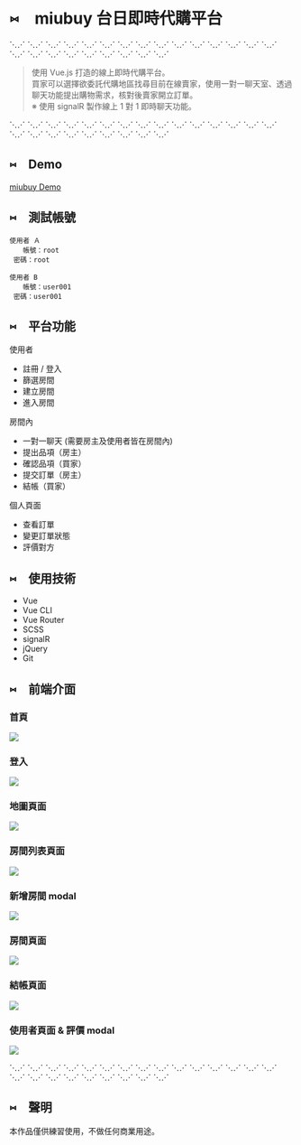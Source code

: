 # ⑅　miubuy 台日即時代購平台

⋱⋰ ⋱⋰ ⋱⋰ ⋱⋰ ⋱⋰ ⋱⋰ ⋱⋰ ⋱⋰ ⋱⋰ ⋱⋰ ⋱⋰ ⋱⋰ ⋱⋰ ⋱⋰ ⋱⋰ ⋱⋰ ⋱⋰ ⋱⋰ ⋱⋰ ⋱⋰ ⋱⋰ ⋱⋰ ⋱⋰ ⋱⋰

>使用 Vue.js 打造的線上即時代購平台。<br>
>買家可以選擇欲委託代購地區找尋目前在線賣家，使用一對一聊天室、透過聊天功能提出購物需求，核對後賣家開立訂單。<br>
>※ 使用 signalR 製作線上 1 對 1 即時聊天功能。

⋱⋰ ⋱⋰ ⋱⋰ ⋱⋰ ⋱⋰ ⋱⋰ ⋱⋰ ⋱⋰ ⋱⋰ ⋱⋰ ⋱⋰ ⋱⋰ ⋱⋰ ⋱⋰ ⋱⋰ ⋱⋰ ⋱⋰ ⋱⋰ ⋱⋰ ⋱⋰ ⋱⋰ ⋱⋰ ⋱⋰ ⋱⋰


## ⑅　Demo
[miubuy Demo](https://miubuy.rocket-coding.com/index.html#/)

## ⑅　測試帳號
```
使用者 Ａ 
　　帳號：root
 密碼：root
 
使用者 B
　　帳號：user001
 密碼：user001
```
## ⑅　平台功能
使用者
* 註冊 / 登入
* 篩選房間
* 建立房間
* 進入房間

房間內
* 一對一聊天 (需要房主及使用者皆在房間內)
* 提出品項（房主）
* 確認品項（買家）
* 提交訂單（房主）
* 結帳（買家）

個人頁面
* 查看訂單
* 變更訂單狀態
* 評價對方

## ⑅　使用技術
* Vue
* Vue CLI
* Vue Router
* SCSS
* signalR
* jQuery
* Git

## ⑅　前端介面
### 首頁
![](https://imgur.com/FNta9EU.png)

### 登入
![](https://imgur.com/LCkLb6v.png)

### 地圖頁面
![](https://imgur.com/UC19MyY.png)

### 房間列表頁面
![](http://g.recordit.co/eYAVOqAQD1.gif)

### 新增房間 modal
![](https://imgur.com/mjbgzQ7.png)

### 房間頁面
![](https://imgur.com/q3lUXML.png)

### 結帳頁面
![](https://imgur.com/PGcf7I8.png)

### 使用者頁面 & 評價 modal
![](http://g.recordit.co/FmNxmZWO71.gif)

⋱⋰ ⋱⋰ ⋱⋰ ⋱⋰ ⋱⋰ ⋱⋰ ⋱⋰ ⋱⋰ ⋱⋰ ⋱⋰ ⋱⋰ ⋱⋰ ⋱⋰ ⋱⋰ ⋱⋰ ⋱⋰ ⋱⋰ ⋱⋰ ⋱⋰ ⋱⋰ ⋱⋰ ⋱⋰ ⋱⋰ ⋱⋰
## ⑅　聲明
本作品僅供練習使用，不做任何商業用途。


